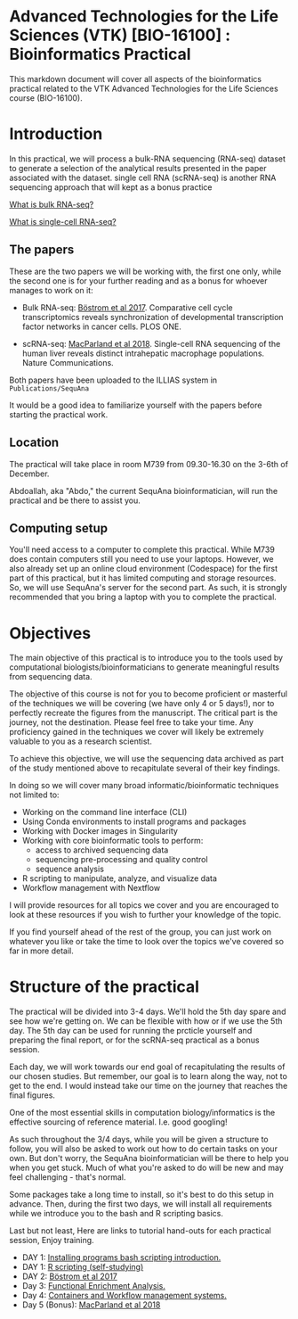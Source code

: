 # Advanced Technologies for the Life Sciences (VTK) [BIO-16100] : Bioinformatics Practical
This markdown document will cover all aspects of the bioinformatics
practical related to the VTK Advanced Technologies for the Life Sciences course (BIO-16100).

# Introduction
In this practical, we will process a bulk-RNA sequencing (RNA-seq) dataset
to generate a selection of the analytical results presented in the paper associated with the dataset. single cell RNA (scRNA-seq) is another RNA sequencing approach that will kept as a bonus practice

[What is bulk RNA-seq?](https://www.scdiscoveries.com/support/what-is-bulk-rna-sequencing/)

[What is single-cell RNA-seq?](https://en.wikipedia.org/wiki/Single-cell_transcriptomics)

## The papers
These are the two papers we will be working with, the first one only, while the second one is for your further reading and as a bonus for whoever manages to work on it:

- Bulk RNA-seq: [Böstrom et al 2017](https://journals.plos.org/plosone/article?id=10.1371/journal.pone.0188772). Comparative cell cycle
transcriptomics reveals synchronization of developmental
transcription factor networks in cancer cells. PLOS ONE.

- scRNA-seq: [MacParland et al 2018](https://www.nature.com/articles/s41467-018-06318-7). Single-cell RNA sequencing of the human liver reveals distinct intrahepatic macrophage populations. Nature Communications.

Both papers have been uploaded to the ILLIAS system in `Publications/SequAna`

It would be a good idea to familiarize yourself with the papers before starting the practical work.

## Location
The practical will take place in room M739 from 09.30-16.30 on the 3-6th of December. 

Abdoallah, aka "Abdo," the current SequAna bioinformatician, will run the practical and be there to assist you.

## Computing setup
You'll need access to a computer to complete this practical. While M739 does contain computers still you need to use your laptops. However, we also already set up an online cloud environment (Codespace) for the first part of this practical, but it has limited computing and storage resources. So, we will use SequAna's server for the second part. As such, it is strongly recommended that you bring a laptop with you to complete the practical. 

# Objectives

The main objective of this practical is to introduce you to the tools used by computational biologists/bioinformaticians to generate meaningful results from sequencing data.

The objective of this course is not for you to become proficient or masterful of the techniques we will be covering (we have only 4 or 5 days!), nor to perfectly recreate the figures from the manuscript. The critical part is the journey, not the destination. Please feel free to take your time. Any proficiency gained in the techniques we cover 
will likely be extremely valuable to you as a research scientist.

To achieve this objective, we will use the sequencing data archived as part of the study mentioned above to recapitulate several of their key findings.

In doing so we will cover many broad informatic/bioinformatic techniques not limited to:

- Working on the command line interface (CLI)
- Using Conda environments to install programs and packages
- Working with Docker images in Singularity
- Working with core bioinformatic tools to perform:
    - access to archived sequencing data
    - sequencing pre-processing and quality control
    - sequence analysis
- R scripting to manipulate, analyze, and visualize data
- Workflow management with Nextflow

I will provide resources for all topics we cover and you are encouraged to look at these
resources if you wish to further your knowledge of the topic.

If you find yourself ahead of the rest of the group, you can just work on whatever you like or take the time to look over the topics we've covered so far in more detail.

# Structure of the practical
The practical will be divided into 3-4 days. We'll hold the 5th day spare and see how we're getting on. We can be flexible with how or if we use the 5th day. The 5th day can be used for running the prcticle yourself and preparing the final report, or for the scRNA-seq practical as a bonus session.

Each day, we will work towards our end goal of recapitulating the results of our chosen studies. But remember, our goal is to learn along the way, not to get to the end. I would instead take our time on the journey that reaches the final figures.

One of the most essential skills in computation biology/informatics is the effective
sourcing of reference material. I.e. good googling!

As such throughout the 3/4 days, while you will be given a structure to follow,
you will also be asked to work out how to do certain tasks on your own.
But don't worry, the SequAna bioinformatician will be there to help you when you get stuck. Much of what you're asked to do will be new and may feel challenging - that's normal.

Some packages take a long time to install, so it's best to do this setup in advance. Then, during the first two days, we will install all requirements while we introduce you to the bash and R scripting basics. 

Last but not least, Here are links to tutorial hand-outs for each practical session, Enjoy training.


- DAY 1: [Installing programs bash scripting introduction.](https://github.com/SequAna-Ukon/VTK_CF/wiki/DAY-1:-Installing-programs-bash-scripting-introduction)
- DAY 1: [R scripting (self-studying)](https://github.com/SequAna-Ukon/VTK_CF/wiki/Day-1-(BONUS):-R-scripting)
- DAY 2: [Böstrom et al 2017](https://github.com/SequAna-Ukon/VTK_CF/wiki/DAY-2:-B%C3%B6strom-et-al-2017)
- Day 3: [Functional Enrichment Analysis.](https://github.com/SequAna-Ukon/VTK_CF/wiki/Day-3:-Functional-enrichment-analysis)
- Day 4: [Containers and Workflow management systems.](https://github.com/SequAna-Ukon/VTK_CF/wiki/Day-4:-Containers-and-Workflow-management-systems)
- Day 5 (Bonus): [MacParland et al 2018](https://github.com/SequAna-Ukon/VTK2023/wiki/Day-5:-MacParland-et-al-2018)
